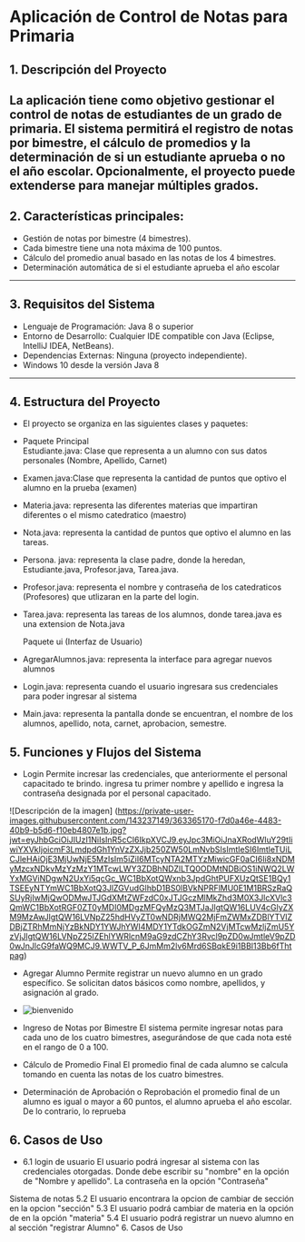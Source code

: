 # Aplicación de Control de Notas para Primaria
## 1. Descripción del Proyecto

La aplicación tiene como objetivo gestionar el control de notas de estudiantes de un grado de primaria.
El sistema permitirá el registro de notas por bimestre, el cálculo de promedios y la determinación de si
un estudiante aprueba o no el año escolar. 
Opcionalmente, el proyecto puede extenderse para manejar múltiples grados. 
---

##  2. Características principales:

- Gestión de notas por bimestre (4 bimestres).
- Cada bimestre tiene una nota máxima de 100 puntos.
- Cálculo del promedio anual basado en las notas de los 4 bimestres.
- Determinación automática de si el estudiante aprueba el año escolar
---

## 3. Requisitos del Sistema

 - Lenguaje de Programación: Java 8 o superior
 - Entorno de Desarrollo: Cualquier IDE compatible con Java (Eclipse, IntelliJ IDEA, NetBeans).
 - Dependencias Externas: Ninguna (proyecto independiente).
 - Windows 10 desde la versión Java 8
 
----

## 4.  Estructura del Proyecto
* El proyecto se organiza en las siguientes clases y paquetes:

- Paquete  Principal  
 Estudiante.java: Clase que representa a un alumno con sus datos personales (Nombre, Apellido, Carnet)
 
- Examen.java:Clase que representa la cantidad de puntos que optivo el alumno en la prueba (examen)

 - Materia.java: representa las diferentes materias que impartiran diferentes o el mismo catedratico (maestro)
 
- Nota.java: representa la cantidad de puntos que optivo el alumno en las tareas.

- Persona. java: representa la clase padre, donde la heredan, Estudiante.java, Profesor.java, Tarea.java.

- Profesor.java: representa el nombre y contraseña de los catedraticos (Profesores) que utlizaran en la parte del login.

- Tarea.java: representa las tareas de los alumnos, donde tarea.java es una extension de Nota.java


    Paquete ui (Interfaz de Usuario)
 -  AgregarAlumnos.java: representa la interface para agregar nuevos alumnos 

- Login.java: representa cuando el usuario ingresara sus credenciales para poder ingresar al sistema

- Main.java: representa la pantalla donde se encuentran, el nombre de los alumnos, apellido, nota, carnet, aprobacion, semestre.


## 5. Funciones y Flujos del Sistema
- Login
Permite incresar las credenciales, que anteriormente el personal capacitado te brindo.
ingresa tu primer nombre y apellido e ingresa la contraseña designada por el personal capacitado.

![Descripción de la imagen]  (https://private-user-images.githubusercontent.com/143237149/363365170-f7d0a46e-4483-40b9-b5d6-f10eb4807e1b.jpg?jwt=eyJhbGciOiJIUzI1NiIsInR5cCI6IkpXVCJ9.eyJpc3MiOiJnaXRodWIuY29tIiwiYXVkIjoicmF3LmdpdGh1YnVzZXJjb250ZW50LmNvbSIsImtleSI6ImtleTUiLCJleHAiOjE3MjUwNjE5MzIsIm5iZiI6MTcyNTA2MTYzMiwicGF0aCI6Ii8xNDMyMzcxNDkvMzYzMzY1MTcwLWY3ZDBhNDZlLTQ0ODMtNDBiOS1iNWQ2LWYxMGViNDgwN2UxYi5qcGc_WC1BbXotQWxnb3JpdGhtPUFXUzQtSE1BQy1TSEEyNTYmWC1BbXotQ3JlZGVudGlhbD1BS0lBVkNPRFlMU0E1M1BRSzRaQSUyRjIwMjQwODMwJTJGdXMtZWFzdC0xJTJGczMlMkZhd3M0X3JlcXVlc3QmWC1BbXotRGF0ZT0yMDI0MDgzMFQyMzQ3MTJaJlgtQW16LUV4cGlyZXM9MzAwJlgtQW16LVNpZ25hdHVyZT0wNDRjMWQ2MjFmZWMxZDBlYTVlZDBjZTRhMmNjYzBkNDY1YWJhYWI4MDY1YTdkOGZmN2VjMTcwMzljZmU5YzVjJlgtQW16LVNpZ25lZEhlYWRlcnM9aG9zdCZhY3Rvcl9pZD0wJmtleV9pZD0wJnJlcG9faWQ9MCJ9.WWTV_P_6JmMm2lv6Mrd6SBqkE9i1BBl13Bb6fThtpag)

- Agregar Alumno
 Permite registrar un nuevo alumno en un grado específico. Se solicitan datos básicos como nombre, apellidos, y asignación al grado.
 - ![bienvenido](foto.jpg)

- Ingreso de Notas por Bimestre
El sistema permite ingresar notas para cada uno de los cuatro bimestres, asegurándose de que cada nota esté en el rango de 0 a 100.

- Cálculo de Promedio Final
El promedio final de cada alumno se calcula tomando en cuenta las notas de los cuatro bimestres.

 - Determinación de Aprobación o Reprobación
el promedio final de un alumno es igual o mayor a 60 puntos, el alumno aprueba el año escolar. De lo contrario, lo reprueba

## 6. Casos de Uso
- 6.1 login de usuario
El  usuario podrá ingresar al sistema con las credenciales otorgadas. 
Donde debe escribir su  "nombre"  en la opción de "Nombre y apellido".
 La contraseña en la opción "Contraseña" 

Sistema de notas
5.2 El usuario encontrara la opcion de cambiar de sección en la opcion "sección" 
5.3 El usuario podrá cambiar de materia en la opción  de  en la opción "materia" 
5.4 El usuario podrá registrar un nuevo alumno en al sección "registrar Alumno"
6. Casos de Uso
